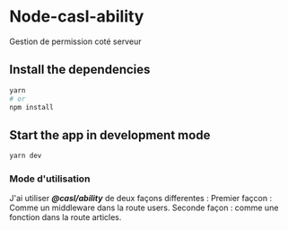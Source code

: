 # Node-casl-ability

Gestion de permission coté serveur

## Install the dependencies
```bash
yarn
# or
npm install
```

## Start the app in development mode 
```bash
yarn dev
```

### Mode d'utilisation

J'ai utiliser ***@casl/ability*** de deux façons differentes :
Premier façcon : Comme un middleware dans la route users.
Seconde façon : comme une fonction dans la route articles.